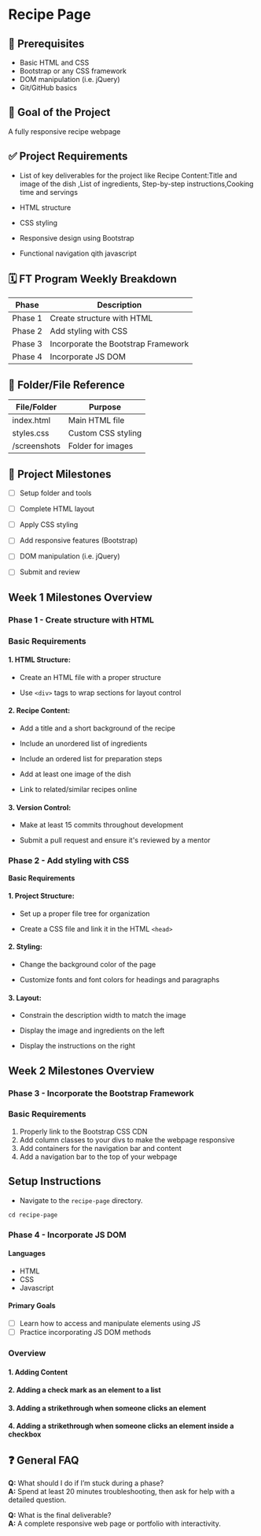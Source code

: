 # Recipe Page

## 📌 Prerequisites
- Basic HTML and CSS
- Bootstrap or any CSS framework
- DOM manipulation (i.e. jQuery)
- Git/GitHub basics

## 🎯 Goal of the Project
 A fully responsive recipe webpage 

## ✅ Project Requirements
- List of key deliverables for the project like Recipe Content:Title and image of the dish ,List of ingredients, Step-by-step instructions,Cooking time and servings

- HTML structure
- CSS styling
- Responsive design using Bootstrap
- Functional navigation qith javascript


## 🗓️ FT Program Weekly Breakdown
| Phase | Description |
|-------|-------------|
| Phase 1 | Create structure with HTML |
| Phase 2 |  Add styling with CSS |
| Phase 3 |Incorporate the Bootstrap Framework |
| Phase 4 |Incorporate JS DOM |

## 📁 Folder/File Reference
| File/Folder | Purpose |
|-------------|---------|
| index.html | Main HTML file |
| styles.css | Custom CSS styling |
| /screenshots | Folder for images |


## 🏁 Project Milestones
- [ ] Setup folder and tools
- [ ] Complete HTML layout
- [ ] Apply CSS styling
- [ ] Add responsive features (Bootstrap)
- [ ] DOM manipulation (i.e. jQuery)
- [ ] Submit and review


## Week 1 Milestones Overview

### Phase 1 - Create structure with HTML

### Basic Requirements 

#### 1. HTML Structure:

- Create an HTML file with a proper structure

- Use `<div>` tags to wrap sections for layout control

#### 2. Recipe Content:

- Add a title and a short background of the recipe

- Include an unordered list of ingredients

- Include an ordered list for preparation steps

- Add at least one image of the dish

- Link to related/similar recipes online

#### 3. Version Control:

- Make at least 15 commits throughout development

- Submit a pull request and ensure it's reviewed by a mentor

 
### Phase 2 - Add styling with CSS

**Basic Requirements**

#### 1. Project Structure:

- Set up a proper file tree for organization

- Create a CSS file and link it in the HTML `<head>`

#### 2. Styling:

- Change the background color of the page

- Customize fonts and font colors for headings and paragraphs

#### 3. Layout:

- Constrain the description width to match the image

- Display the image and ingredients on the left

- Display the instructions on the right


## Week 2  Milestones Overview

### Phase 3 - Incorporate the Bootstrap Framework

### Basic Requirements

1. Properly link to the Bootstrap CSS CDN
2. Add column classes to your divs to make the webpage responsive
3. Add containers for the navigation bar and content
4. Add a navigation bar to the top of your webpage

## Setup Instructions

- Navigate to the `recipe-page` directory.

```shell
cd recipe-page
```

### Phase 4 - Incorporate JS DOM

#### Languages

- HTML
- CSS
- Javascript

#### Primary Goals

- [ ] Learn how to access and manipulate elements using JS
- [ ] Practice incorporating JS DOM methods

### Overview

#### 1. Adding Content

#### 2. Adding a check mark as an element to a list

#### 3. Adding a strikethrough when someone clicks an element

#### 4. Adding a strikethrough when someone clicks an element inside a checkbox



## ❓ General FAQ
**Q:** What should I do if I’m stuck during a phase?  
**A:** Spend at least 20 minutes troubleshooting, then ask for help with a detailed question.

**Q:** What is the final deliverable?  
**A:** A complete responsive web page or portfolio with interactivity.


